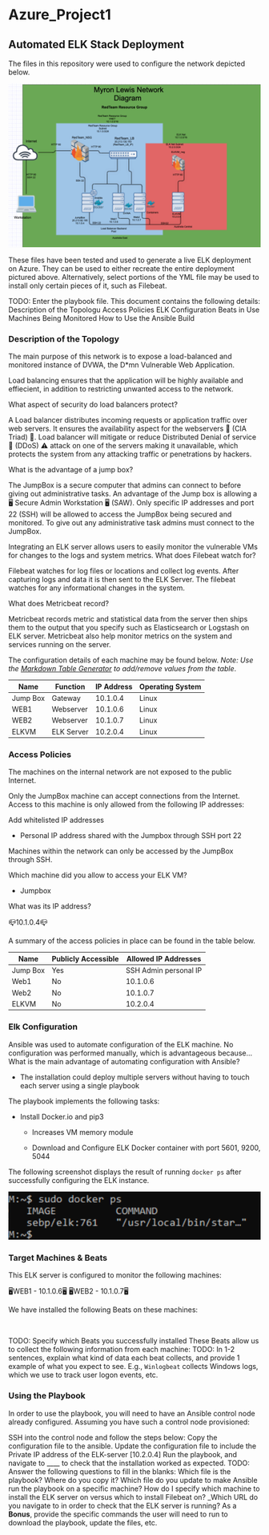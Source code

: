 # Azure_Project1
## Automated ELK Stack Deployment

The files in this repository were used to configure the network depicted below.

![Diagrams/Project%201%20Azure%20Diagram.png](Diagrams/Project%201%20Azure%20Diagram.png)

These files have been tested and used to generate a live ELK deployment on Azure. They can be used to either recreate the entire deployment pictured above. Alternatively, select portions of the YML file may be used to install only certain pieces of it, such as Filebeat.

TODO: Enter the playbook file.
This document contains the following details:
Description of the Topologu
Access Policies
ELK Configuration
Beats in Use
Machines Being Monitored
How to Use the Ansible Build
### Description of the Topology

The main purpose of this network is to expose a load-balanced and monitored instance of DVWA, the D*mn Vulnerable Web Application.

Load balancing ensures that the application will be highly available and effiecient, in addition to restricting unwanted access to the network.

What aspect of security do load balancers protect? 


A Load balancer distributes incoming requests or application traffic over web servers. It ensures the availability aspect for the webservers 🔺 (CIA Triad) 🔺. Load balancer will mitigate or reduce Distributed Denial of service 🛑 (DDoS) ⚠️ attack on one of the servers making it unavailable, which protects the system from any attacking traffic or penetrations by hackers. 

What is the advantage of a jump box?


The JumpBox is a secure computer that admins can connect to before giving out administrative tasks. An advantage of the Jump box is allowing a  🖥 Secure Admin Workstation 🖥  (SAW). Only specific IP addresses and port 22 (SSH) will be allowed to access the JumpBox being secured and monitored. To give out any administrative task admins must connect to the JumpBox.

Integrating an ELK server allows users to easily monitor the vulnerable VMs for changes to the logs and system metrics.
What does Filebeat watch for?

Filebeat watches for log files or locations and collect log events. After capturing logs and data it is then sent to the ELK Server. The filebeat watches for any informational changes in the system.

What does Metricbeat record?

Metricbeat records metric and statistical data from the server then ships them to the output that you specify such as Elasticsearch or Logstash on ELK server. Metricbeat also help monitor metrics on the system and services running on the server.


The configuration details of each machine may be found below.
_Note: Use the [Markdown Table Generator](http://www.tablesgenerator.com/markdown_tables) to add/remove values from the table_.

| Name     | Function | IP Address | Operating System |
|----------|----------|------------|------------------|
| Jump Box | Gateway  | 10.1.0.4   |Linux             |
| WEB1     | Webserver| 10.1.0.6   |Linux             |
| WEB2     | Webserver| 10.1.0.7   |Linux             |
| ELKVM    |ELK Server| 10.2.0.4   |Linux             |

### Access Policies

The machines on the internal network are not exposed to the public Internet.

Only the JumpBox machine can accept connections from the Internet. Access to this machine is only allowed from the following IP addresses:

Add whitelisted IP addresses


- Personal IP address shared with the Jumpbox through SSH port 22

Machines within the network can only be accessed by the JumpBox through SSH.

Which machine did you allow to access your ELK VM? 


- Jumpbox

What was its IP address?

📪10.1.0.4📪


A summary of the access policies in place can be found in the table below.

| Name     | Publicly Accessible | Allowed IP Addresses |
|----------|---------------------|----------------------|
| Jump Box | Yes                 | SSH Admin personal IP|
| Web1     | No                  | 10.1.0.6             |
| Web2     | No                  | 10.1.0.7             |
| ELKVM    | No                  | 10.2.0.4             |

### Elk Configuration

Ansible was used to automate configuration of the ELK machine. No configuration was performed manually, which is advantageous because...
 What is the main advantage of automating configuration with Ansible?
 
- The installation could deploy multiple servers without having to touch each server using a single playbook

The playbook implements the following tasks:


  -	Install Docker.io and pip3
  
	-	Increases VM memory module
	
	-	Download and Configure ELK Docker container with port 5601, 9200, 5044 

The following screenshot displays the result of running `docker ps` after successfully configuring the ELK instance.

![images/Sudo%20docker%20ps.png](images/Sudo%20docker%20ps.png)

### Target Machines & Beats
This ELK server is configured to monitor the following machines:


🖥WEB1 - 10.1.0.6🖥
🖥WEB2 - 10.1.0.7🖥

We have installed the following Beats on these machines:

![]()

TODO: Specify which Beats you successfully installed
These Beats allow us to collect the following information from each machine:
TODO: In 1-2 sentences, explain what kind of data each beat collects, and provide 1 example of what you expect to see. E.g., `Winlogbeat` collects Windows logs, which we use to track user logon events, etc.
### Using the Playbook
In order to use the playbook, you will need to have an Ansible control node already configured. Assuming you have such a control node provisioned:

SSH into the control node and follow the steps below:
Copy the configuration file to the ansible.
Update the configuration file to include the Private IP address of the ELK-server [10.2.0.4]
Run the playbook, and navigate to ____ to check that the installation worked as expected.
TODO: Answer the following questions to fill in the blanks:
Which file is the playbook? Where do you copy it?
Which file do you update to make Ansible run the playbook on a specific machine? How do I specify which machine to install the ELK server on versus which to install Filebeat on?
_Which URL do you navigate to in order to check that the ELK server is running?
As a **Bonus**, provide the specific commands the user will need to run to download the playbook, update the files, etc.
